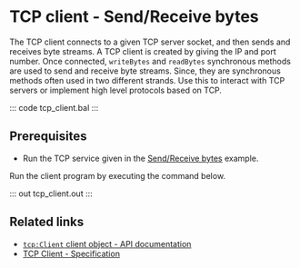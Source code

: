 # TCP client - Send/Receive bytes

The TCP client connects to a given TCP server socket, and then sends and receives byte streams. A TCP client is created by giving the IP and port number. Once connected, `writeBytes` and `readBytes` synchronous methods are used to send and receive byte streams. Since, they are synchronous methods often used in two different strands. Use this to interact with TCP servers or implement high level protocols based on TCP.

::: code tcp_client.bal :::

## Prerequisites
- Run the TCP service given in the [Send/Receive bytes](/learn/by-example/tcp-listener/) example.

Run the client program by executing the command below.

::: out tcp_client.out :::

## Related links
- [`tcp:Client` client object - API documentation](https://lib.ballerina.io/ballerina/tcp/latest/clients/Client)
- [TCP Client - Specification](/spec/tcp/#4-client)
